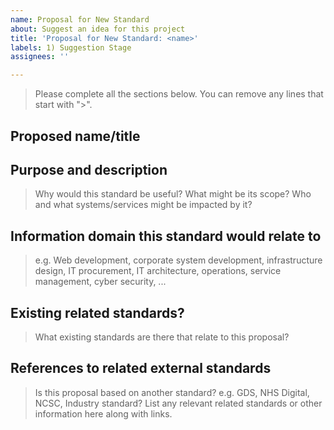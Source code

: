```yaml
---
name: Proposal for New Standard
about: Suggest an idea for this project
title: 'Proposal for New Standard: <name>'
labels: 1) Suggestion Stage
assignees: ''

---
```


> Please complete all the sections below. You can remove any lines that start with ">".

## Proposed name/title

## Purpose and description

> Why would this standard be useful? What might be its scope? Who and what systems/services might be impacted by it?

## Information domain this standard would relate to

> e.g. Web development, corporate system development, infrastructure design, IT procurement, IT architecture, operations, service management, cyber security, ...

## Existing related standards?

> What existing standards are there that relate to this proposal?

## References to related external standards

> Is this proposal based on another standard? e.g. GDS, NHS Digital, NCSC, Industry standard?
> List any relevant related standards or other information here along with links.
